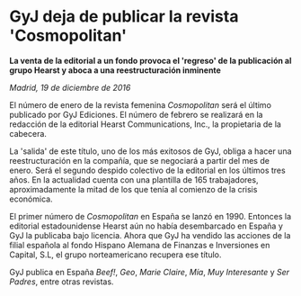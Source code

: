 # GyJ deja de publicar la revista 'Cosmopolitan'

**La venta de la editorial a un fondo provoca el 'regreso' de la publicación al grupo Hearst y aboca a una reestructuración inminente**

*Madrid, 19 de diciembre de 2016*

El número de enero de la revista femenina *Cosmopolitan* será el último publicado por GyJ Ediciones. El número de febrero se realizará en la redacción de la editorial Hearst Communications, Inc., la propietaria de la cabecera.

La 'salida' de este título, uno de los más exitosos de GyJ, obliga a hacer una reestructuración en la compañía, que se negociará a partir del mes de enero. Será el segundo despido colectivo de la editorial en los últimos tres años. En la actualidad cuenta con una plantilla de 165 trabajadores, aproximadamente la mitad de los que tenía al comienzo de la crisis económica.

El primer número de *Cosmopolitan* en España se lanzó en 1990. Entonces la editorial estadounidense Hearst aún no había desembarcado en España y GyJ la publicaba bajo licencia. Ahora que GyJ ha vendido las acciones de la filial española al fondo Hispano Alemana de Finanzas e Inversiones en Capital, S.L, el grupo norteamericano recupera ese título.

GyJ publica en España *Beef!*, *Geo*, *Marie Claire*, *Mía*, *Muy Interesante* y *Ser Padres*, entre otras revistas.
